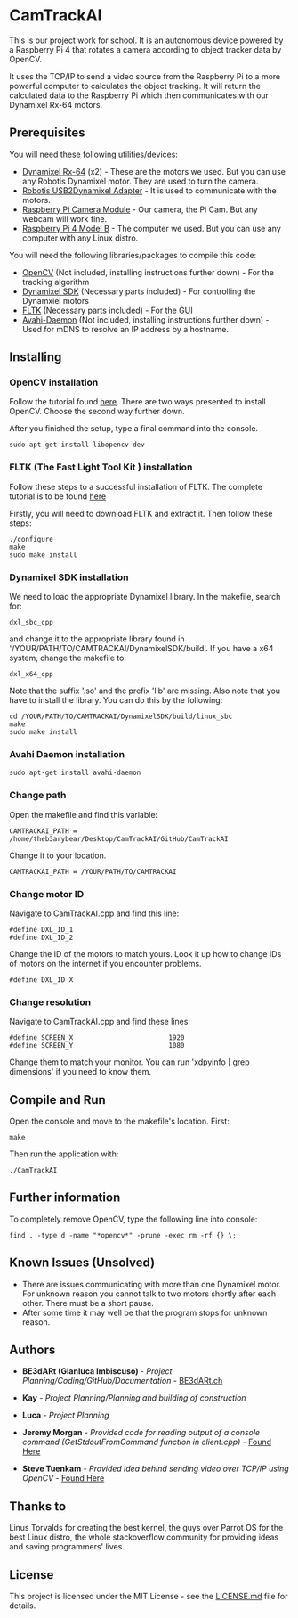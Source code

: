 # CamTrackAI

This is our project work for school. It is an autonomous device powered by a Raspberry Pi 4 that rotates a camera according to object tracker data by OpenCV.

It uses the TCP/IP to send a video source from the Raspberry Pi to a more powerful computer to calculates the object tracking. It will return the calculated data to the Raspberry Pi which then communicates with our Dynamixel Rx-64 motors.

## Prerequisites

You will need these following utilities/devices:

* [Dynamixel Rx-64](http://www.robotis.us/dynamixel-rx-64-hn05-n101/) (x2) - These are the motors we used. But you can use any Robotis Dynamixel motor. They are used to turn the camera.
* [Robotis USB2Dynamixel Adapter](https://www.trossenrobotics.com/robotis-bioloid-usb2dynamixel.aspx) - It is used to communicate with the motors.
* [Raspberry Pi Camera Module](https://projects.raspberrypi.org/en/projects/getting-started-with-picamera) - Our camera, the Pi Cam. But any webcam will work fine.
* [Raspberry Pi 4 Model B](https://www.pishop.us/product/raspberry-pi-4-model-b-4gb/) - The computer we used. But you can use any computer with any Linux distro.

You will need the following libraries/packages to compile this code:

* [OpenCV](https://opencv.org/releases/) (Not included, installing instructions further down) - For the tracking algorithm
* [Dynamixel SDK](https://github.com/ROBOTIS-GIT/DynamixelSDK) (Necessary parts included) - For controlling the Dynamxiel motors
* [FLTK](https://www.fltk.org/software.php) (Necessary parts included) - For the GUI
* [Avahi-Daemon](https://linux.die.net/man/8/avahi-daemon) (Not included, installing instructions further down) - Used for mDNS to resolve an IP address by a hostname.


## Installing

### OpenCV installation

Follow the tutorial found [here](https://linuxize.com/post/how-to-install-opencv-on-ubuntu-18-04/). There are two ways presented to install OpenCV. Choose the second way further down.

After you finished the setup, type a final command into the console.

```
sudo apt-get install libopencv-dev
```

### FLTK (The Fast Light Tool Kit ) installation

Follow these steps to a successful installation of FLTK. The complete tutorial is to be found [here](https://courses.cs.washington.edu/courses/cse557/14au/tools/fltk_install.html)

Firstly, you will need to download FLTK and extract it. Then follow these steps:

```
./configure
make
sudo make install
```

### Dynamixel SDK installation

We need to load the appropriate Dynamixel library. In the makefile, search for:

```
dxl_sbc_cpp
```

and change it to the appropriate library found in '/YOUR/PATH/TO/CAMTRACKAI/DynamixelSDK/build'. If you have a x64 system, change the makefile to:

```
dxl_x64_cpp
```

Note that the suffix '.so' and the prefix 'lib' are missing. Also note that you have to install the library. You can do this by the following:

```
cd /YOUR/PATH/TO/CAMTRACKAI/DynamixelSDK/build/linux_sbc
make
sudo make install
```
### Avahi Daemon installation

```
sudo apt-get install avahi-daemon
```

### Change path

Open the makefile and find this variable:

```
CAMTRACKAI_PATH = /home/theb3arybear/Desktop/CamTrackAI/GitHub/CamTrackAI
```

Change it to your location.

```
CAMTRACKAI_PATH = /YOUR/PATH/TO/CAMTRACKAI
```

### Change motor ID

Navigate to CamTrackAI.cpp and find this line:

```
#define DXL_ID_1
#define DXL_ID_2
```

Change the ID of the motors to match yours. Look it up how to change IDs of motors on the internet if you encounter problems.

```
#define DXL_ID X
```

### Change resolution

Navigate to CamTrackAI.cpp and find these lines:

```
#define SCREEN_X                        1920
#define SCREEN_Y                        1080
```

Change them to match your monitor. You can run 'xdpyinfo | grep dimensions' if you need to know them.

## Compile and Run

Open the console and move to the makefile's location. First:

```
make
```

Then run the application with:

```
./CamTrackAI
```

## Further information

To completely remove OpenCV, type the following line into console:

```
find . -type d -name "*opencv*" -prune -exec rm -rf {} \;
```

## Known Issues (Unsolved)

* There are issues communicating with more than one Dynamixel motor. For unknown reason you cannot talk to two motors shortly after each other. There must be a short pause.
* After some time it may well be that the program stops for unknown reason.

## Authors

* **BE3dARt (Gianluca Imbiscuso)** - *Project Planning/Coding/GitHub/Documentation* - [BE3dARt.ch](https://be3dart.ch/)
* **Kay** - *Project Planning/Planning and building of construction*
* **Luca** - *Project Planning*

* **Jeremy Morgan** - *Provided code for reading output of a console command (GetStdoutFromCommand function in client.cpp)* - [Found Here](https://www.jeremymorgan.com/tutorials/c-programming/how-to-capture-the-output-of-a-linux-command-in-c/)
* **Steve Tuenkam** - *Provided idea behind sending video over TCP/IP using OpenCV* - [Found Here](https://gist.github.com/Tryptich/2a15909e384b582c51b5)

## Thanks to

Linus Torvalds for creating the best kernel, the guys over Parrot OS for the best Linux distro, the whole stackoverflow community for providing ideas and saving programmers' lives.

## License

This project is licensed under the MIT License - see the [LICENSE.md](LICENSE.md) file for details.
